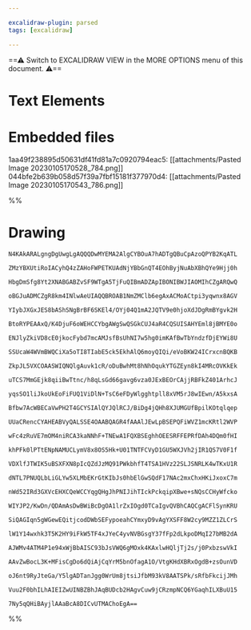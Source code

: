 ```yaml
---

excalidraw-plugin: parsed
tags: [excalidraw]

---
```

==⚠  Switch to EXCALIDRAW VIEW in the MORE OPTIONS menu of this document. ⚠==


# Text Elements

# Embedded files
1aa49f238895d50631df41fd81a7c0920794eac5: [[attachments/Pasted Image 20230105170528_784.png]]
044bfe2b639b058d57f39a7fbf15181f377970d4: [[attachments/Pasted Image 20230105170543_786.png]]

%%
# Drawing
```compressed-json
N4KAkARALgngDgUwgLgAQQQDwMYEMA2AlgCYBOuA7hADTgQBuCpAzoQPYB2KqATL

ZMzYBXUtiRoIACyhQ4zZAHoFWPETKUAdNjYBbGnQT4EOhByjNuAbXBhQYe9Hjj0h

HbgDmSfg8Yt2XNABGABZvSF9WTgA5TjFuQIBmADZApIBONIBWJIAOMIhCZgARQwQ

oBGJuADMCZgR8km4INlwAeUIAQQBROAB1NmZMClb6egAxACMoACtpi3yqwnx8AGV

YIybJXGxJES8bAShSNgBrBF6SKEl4/OYj04Q1mA2JQTV9e0hjoXdJDgRmBYgvk2H

BtoRYPEAAxQ/K4DjuF6oWEHCCYbgAWgSwQSGkCUJ4aR4CQSUISAHYEml8jBMYE0o

ENJlyZkiVD8cE0jkocFybd7mcAMJsfBsUhNI7w5hg0imKAfBwTbYndzfDjEYWi8U

SSUcaW4WVmBWQCiXa5oTI8TIabE5ck5EkhAlQ6moyQIQi/eVoBKW24ICrxcnBQKB

ZkpJL5VXCOAASWIQNQlgAuvk1cR/oDuBwhMt8hNhOqukYTGZEyn8kI4MRcOVKkEk

uTCS7MmGEjk8qiiBwTtnc/h8qLsGd66gavg6vza0JExBEOrCAjjRBFkZ401ArhcJ

yqsSO1liJkoUkEoFiFUQ1ViDlN+TsC6eFDyWlgghtpll8xVM5rJ8wIEwn/A5kxsA

Bfbw7AcWBECaVwPH2T4GCYSIAlQYJQlRCJ/BiDg4jQHh8XJUMGUfBpilKOtqlqep

UUaCRencCYAHEABVyQALSSE4OAABQAGR4fAAAlJEwLpBSEPQFiWVZ1mcKRtl2WVP

wFc4zRuVE7mOM4niRCA3kaNNhF+TNEwA1FQXBSEghhOEESRFFEPRfDAh4DQm0fHI

khPFk0lPTtENpNAMUCLymV8x8OS5Hk+U01TNTFCVyD1GU5WXJVh2jIR1QS7V0F1f

VDXlfJTWIK5uBSXFXN8pIcQZdJzMQ91PWkbhfT4TSA1HVz22SLJSNRLK4wTKxU1R

dNTL7PNUQLbLiGLYw5XLMbEKrGtKIbJs0hbElGwSQdF17NAc2mxChxHKiJxoxC7m

nWd52IRd3GXVcEHXCQeWCCYqgQHgJhPNIJihTIckPckqipXBwe+sNQsCCHyWfcko

WIYJP2/KwDn/QDAmAsDwBWiBcDgOA1lrZxIOgd0TCaIgvQVBhCAQCgACFlSynKRU

SiQAGIqn5gWGewEQitjcodDWbSEFypoeahCYmxyD9vAgYXSFF8W2cy9MZZ1ZLCrS

lW1Y14wxhk3T5K2HY9iFkW5TF4xJYeC4yvNVBGsgY37fFp2dLkpoDMqI27bMB2dA

AJWMv4ATM4P1e94xWjBbAISC93bJsVWQ6gMOxk4KAxlwHQljTj2s/j0PxbzswVkI

AAvZwBocL3K+MFisCgDo6dQiAjCqYrM5bnOfagA1O/VtgKHdXBRxOgdB+zsOunVD

oJ6nt9RyJteGa/Y5lgADTanJgg0WrUm8jtsiJfbM93kV8AATSPk/sRfbFkcijJMh

Vuu2F0bhILhAIEIZwUINBZBhJAqBUDcb2HAgvCuw9jCRzmpNCQ6YGaqhILXBuU15

7Ny5qQHiBAyjlAAaBcA8DICvUTMAChoEgA==
```
%%